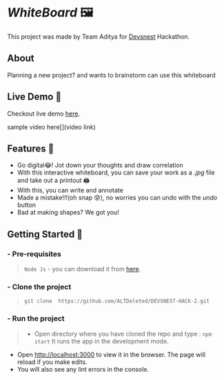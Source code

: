 # _WhiteBoard_ 🖼️

This project was made by Team Aditya for [Devsnest](https://devsnest.in) Hackathon.

## About
Planning a new project? 
and wants to brainstorm can use this whiteboard

## Live Demo 🏁

Checkout live demo [here](https://devsnest-hack-3.napster98766.repl.co/).

sample video here[](video link)

## Features 📑
- Go digital😂! Jot down your thoughts and draw correlation
- With this interactive whiteboard, you can save your work as a _.jpg_ file and take out a printout 🖨️
- With this, you can write and annotate
- Made a mistake!!!(oh snap 😰), no worries you can undo with the _undo_ button
- Bad at making shapes? We got you! 

## Getting Started 📖

### - Pre-requisites
> `Node Js` - you can download it from [here](https://nodejs.org/en/).

### - Clone the project
>``` git clone  https://github.com/ALTDeleted/DEVSNEST-HACK-2.git ```

### - Run the project
> - Open directory where you have cloned the repo and type : 
`npm start` It runs the app in the development mode.
- Open [http://localhost:3000](http://localhost:3000) to view it in the browser.
The page will reload if you make edits.
- You will also see any lint errors in the console.
